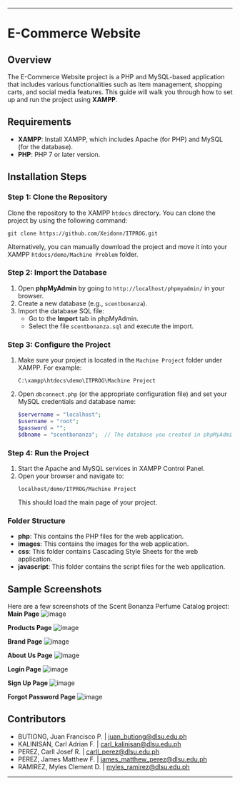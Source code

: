 
---

# E-Commerce Website

## Overview
The E-Commerce Website project is a PHP and MySQL-based application that includes various functionalities such as item management, shopping carts, and social media features. This guide will walk you through how to set up and run the project using **XAMPP**.

## Requirements
- **XAMPP**: Install XAMPP, which includes Apache (for PHP) and MySQL (for the database).
- **PHP**: PHP 7 or later version.

## Installation Steps

### Step 1: Clone the Repository
Clone the repository to the XAMPP `htdocs` directory. You can clone the project by using the following command:
```
git clone https://github.com/Xeidonn/ITPROG.git
```

Alternatively, you can manually download the project and move it into your XAMPP `htdocs/demo/Machine Problem` folder.

### Step 2: Import the Database
1. Open **phpMyAdmin** by going to `http://localhost/phpmyadmin/` in your browser.
2. Create a new database (e.g., `scentbonanza`).
3. Import the database SQL file:
    - Go to the **Import** tab in phpMyAdmin.
    - Select the file `scentbonanza.sql` and execute the import.

### Step 3: Configure the Project
1. Make sure your project is located in the `Machine Project` folder under XAMPP. For example:
   ```
   C:\xampp\htdocs\demo\ITPROG\Machine Project
   ```

2. Open `dbconnect.php` (or the appropriate configuration file) and set your MySQL credentials and database name:
   ```php
   $servername = "localhost";
   $username = "root";
   $password = "";
   $dbname = "scentbonanza";  // The database you created in phpMyAdmin
   ```

### Step 4: Run the Project
1. Start the Apache and MySQL services in XAMPP Control Panel.
2. Open your browser and navigate to:
   ```
   localhost/demo/ITPROG/Machine Project
   ```
   This should load the main page of your project.

### Folder Structure
- **php**: This contains the PHP files for the web application.
- **images**: This contains the images for the web application.
- **css**: This folder contains Cascading Style Sheets for the web application.
- **javascript**: This folder contains the script files for the web application.

## Sample Screenshots

Here are a few screenshots of the Scent Bonanza Perfume Catalog project:
**Main Page**
![image](https://github.com/user-attachments/assets/3e8f536d-c77f-489d-8382-6661db3a6c6a)

**Products Page**
![image](https://github.com/user-attachments/assets/ede54748-6c2c-4f17-98c6-119e9d7e28b6)

**Brand Page**
![image](https://github.com/user-attachments/assets/e0135aff-ee40-4550-a604-a38daad06bad)

**About Us Page**
![image](https://github.com/user-attachments/assets/acd14009-a5f5-4fc7-9966-3f433f3ac17e)

**Login Page**
![image](https://github.com/user-attachments/assets/07d3cf71-af85-4230-9543-423ae1a83630)

**Sign Up Page**
![image](https://github.com/user-attachments/assets/504f20ed-6464-41e2-9b43-0bd648dde002)

**Forgot Password Page**
![image](https://github.com/user-attachments/assets/c23ad9e4-7b87-43af-b172-0d19f69a6cd3)


## Contributors

- BUTIONG, Juan Francisco P.    |     juan_butiong@dlsu.edu.ph
- KALINISAN, Carl Adrian F.     |     carl_kalinisan@dlsu.edu.ph
- PEREZ, Carll Josef R.         |     carll_perez@dlsu.edu.ph
- PEREZ, James Matthew F.       |     james_matthew_perez@dlsu.edu.ph
- RAMIREZ, Myles Clement D.     |     myles_ramirez@dlsu.edu.ph

---
